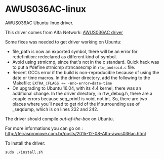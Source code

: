 # AWUS036AC-linux

AWUS036AC Ubuntu linux driver.

This driver comes from Alfa Network:
[AWUS036AC driver](http://www.alfa.com.tw/download_show.php?combo_0=11)

Some fixes was needed to get driver working on Ubuntu:

 - file_path is now an exported symbol, there will be an error for redefinition: redeclared as different kind of symbol.
 - Avoid using strnicmp, since that's not in the c standard. 
   Quick hack was to put a #define strnicmp strncasecmp in `rtw_android.c` file. 
 - Recent GCCs error if the build is non-reproducible because of using the date or time macros. In the driver directory, add the following to the Makefile:
 `EXTRA_CFLAGS += -Wno-error=date-time`
 - On upgrading to Ubuntu 16.04, with its 4.4 kernel, there was an additional change. In the driver directory, in rtw_debug.h, there are a couple errors because seq_printf is void, not int. So, there are two places where you’ll need to get rid of the if surrounding use of _seqdump, which is on lines 232 and 242.

The driver should compile *out-of-the-box* on Ubuntu.

For more informations you can go on : http://feiraspromove.com.br/posts/2015-12-08-Alfa-awus036ac.html

To install the driver: 

`sudo ./install.sh`
